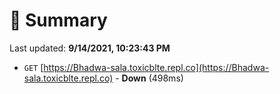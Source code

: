# 📖 Summary
Last updated: **9/14/2021, 10:23:43 PM**

- `GET` [https://Bhadwa-sala.toxicblte.repl.co](https://Bhadwa-sala.toxicblte.repl.co) - **Down** (498ms)
